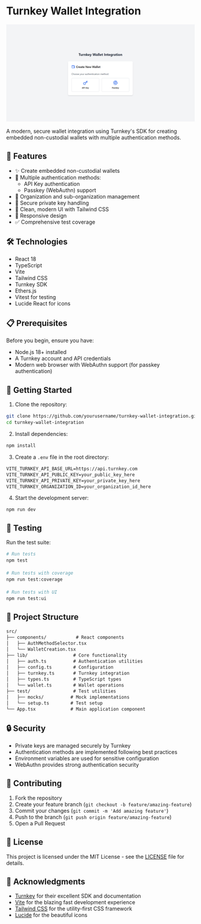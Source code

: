 # Turnkey Wallet Integration

![Turnkey Wallet Integration](https://github.com/Sk70249/Turnkey-Wallet-Integration/blob/main/docs/turnkey-wallet.png)

A modern, secure wallet integration using Turnkey's SDK for creating embedded non-custodial wallets with multiple authentication methods.

## 🚀 Features

- ✨ Create embedded non-custodial wallets
- 🔐 Multiple authentication methods:
  - API Key authentication
  - Passkey (WebAuthn) support
- 🎯 Organization and sub-organization management
- 💼 Secure private key handling
- 🎨 Clean, modern UI with Tailwind CSS
- 📱 Responsive design
- ✅ Comprehensive test coverage

## 🛠️ Technologies

- React 18
- TypeScript
- Vite
- Tailwind CSS
- Turnkey SDK
- Ethers.js
- Vitest for testing
- Lucide React for icons

## 📋 Prerequisites

Before you begin, ensure you have:

- Node.js 18+ installed
- A Turnkey account and API credentials
- Modern web browser with WebAuthn support (for passkey authentication)

## 🚀 Getting Started

1. Clone the repository:
```bash
git clone https://github.com/yourusername/turnkey-wallet-integration.git
cd turnkey-wallet-integration
```

2. Install dependencies:
```bash
npm install
```

3. Create a `.env` file in the root directory:
```env
VITE_TURNKEY_API_BASE_URL=https://api.turnkey.com
VITE_TURNKEY_API_PUBLIC_KEY=your_public_key_here
VITE_TURNKEY_API_PRIVATE_KEY=your_private_key_here
VITE_TURNKEY_ORGANIZATION_ID=your_organization_id_here
```

4. Start the development server:
```bash
npm run dev
```

## 🧪 Testing

Run the test suite:
```bash
# Run tests
npm test

# Run tests with coverage
npm run test:coverage

# Run tests with UI
npm run test:ui
```

## 📖 Project Structure

```
src/
├── components/           # React components
│   ├── AuthMethodSelector.tsx
│   └── WalletCreation.tsx
├── lib/                 # Core functionality
│   ├── auth.ts          # Authentication utilities
│   ├── config.ts        # Configuration
│   ├── turnkey.ts       # Turnkey integration
│   ├── types.ts         # TypeScript types
│   └── wallet.ts        # Wallet operations
├── test/                # Test utilities
│   ├── mocks/          # Mock implementations
│   └── setup.ts        # Test setup
└── App.tsx             # Main application component
```

## 🔒 Security

- Private keys are managed securely by Turnkey
- Authentication methods are implemented following best practices
- Environment variables are used for sensitive configuration
- WebAuthn provides strong authentication security

## 🤝 Contributing

1. Fork the repository
2. Create your feature branch (`git checkout -b feature/amazing-feature`)
3. Commit your changes (`git commit -m 'Add amazing feature'`)
4. Push to the branch (`git push origin feature/amazing-feature`)
5. Open a Pull Request

## 📝 License

This project is licensed under the MIT License - see the [LICENSE](LICENSE) file for details.

## 🙏 Acknowledgments

- [Turnkey](https://turnkey.com) for their excellent SDK and documentation
- [Vite](https://vitejs.dev) for the blazing fast development experience
- [Tailwind CSS](https://tailwindcss.com) for the utility-first CSS framework
- [Lucide](https://lucide.dev) for the beautiful icons
